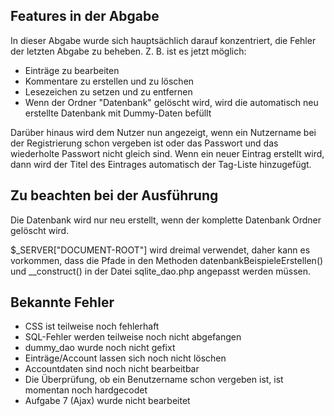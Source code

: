 ## Features in der Abgabe
In dieser Abgabe wurde sich hauptsächlich darauf konzentriert, die Fehler der letzten Abgabe zu beheben. 
Z. B. ist es jetzt möglich:
- Einträge zu bearbeiten
- Kommentare zu erstellen und zu löschen
- Lesezeichen zu setzen und zu entfernen
- Wenn der Ordner "Datenbank" gelöscht wird, wird die automatisch neu erstellte Datenbank mit Dummy-Daten befüllt

Darüber hinaus wird dem Nutzer nun angezeigt, wenn ein Nutzername bei der Registrierung schon vergeben ist oder das Passwort und das wiederholte Passwort nicht gleich sind. Wenn ein neuer Eintrag erstellt wird, dann wird der Titel des Eintrages automatisch der Tag-Liste hinzugefügt.

## Zu beachten bei der Ausführung
Die Datenbank wird nur neu erstellt, wenn der komplette Datenbank Ordner gelöscht wird. 

$_SERVER["DOCUMENT-ROOT"] wird dreimal verwendet, daher kann es vorkommen, dass die Pfade in den Methoden datenbankBeispieleErstellen() und __construct() in der Datei sqlite_dao.php angepasst werden müssen. 

## Bekannte Fehler
- CSS ist teilweise noch fehlerhaft
- SQL-Fehler werden teilweise noch nicht abgefangen
- dummy_dao wurde noch nicht gefixt
- Einträge/Account lassen sich noch nicht löschen
- Accountdaten sind noch nicht bearbeitbar
- Die Überprüfung, ob ein Benutzername schon vergeben ist, ist momentan noch hardgecodet
- Aufgabe 7 (Ajax) wurde nicht bearbeitet
